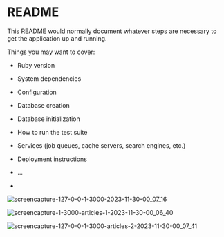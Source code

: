 # README

This README would normally document whatever steps are necessary to get the
application up and running.

Things you may want to cover:

* Ruby version

* System dependencies

* Configuration

* Database creation

* Database initialization

* How to run the test suite

* Services (job queues, cache servers, search engines, etc.)

* Deployment instructions

* ...

* 
![screencapture-127-0-0-1-3000-2023-11-30-00_07_16](https://github.com/Swarnangka01/Ruby-App/assets/127179707/ea611a7f-07f5-428c-9a5c-1c2651c38b3f)


![screencapture-1-3000-articles-1-2023-11-30-00_06_40](https://github.com/Swarnangka01/Ruby-App/assets/127179707/9c69c06b-c2a2-4b2d-bc73-f5619c12a5d5)

![screencapture-127-0-0-1-3000-articles-2-2023-11-30-00_07_41](https://github.com/Swarnangka01/Ruby-App/assets/127179707/b086f3c7-8371-4342-8e91-0d7c1802323c)
